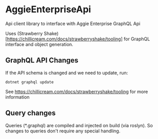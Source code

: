 # AggieEnterpriseApi

Api client library to interface with Aggie Enterprise GraphQL Api

Uses (Strawberry Shake)[https://chillicream.com/docs/strawberryshake/tooling] for GraphQL interface and object generation.

## GraphQL API Changes

If the API schema is changed and we need to update, run:

`dotnet graphql update`

See https://chillicream.com/docs/strawberryshake/tooling for more information

## Query changes

Queries (*.graphql) are compiled and injected on build (via roslyn).  So changes to queries don't require any special handling.